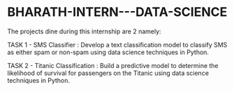 # BHARATH-INTERN---DATA-SCIENCE <br>
The projects dine during this internship are 2 namely: <br>

TASK 1 - SMS Classifier :
Develop a text classification model to classify SMS as either spam or non-spam using data science techniques in Python. <br>

TASK 2 - Titanic Classification :
Build a predictive model to determine the likelihood of survival for passengers on the Titanic using data science techniques in Python.
